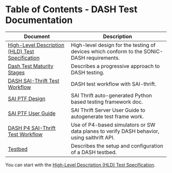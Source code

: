 # Table of Contents - DASH Test Documentation

| Document | Description |
|----------|-------------|
| [High-Level Description (HLD) Test Specification](dash-test-HLD.md) | High-level design for the testing of devices which conform to the SONiC-DASH requirements.|  
| [Dash Test Maturity Stages](dash-test-maturity-stages.md) | Describes a progressive approach to DASH testing.|  
| [DASH SAI-Thrift Test Workflow](dash-test-workflow-saithrift.md) | DASH test workflow with SAI-thrift. |
| [SAI PTF Design](https://github.com/reshmaintel/SAI/blob/dash-ptf/doc/SAI-Proposal-SAI-PTF.md) | SAI Thrift auto-generated Python based testing framework doc. |
| [SAI PTF User Guide](https://github.com/opencomputeproject/SAI/blob/master/ptf/SAI_PTF_user-guide.md) | SAI Thrift Server User Guide to autogenerate test frame work. |
| [DASH P4 SAI-Thrift Test Workflow](dash-test-workflow-p4-saithrift.md) | Use of P4-based simulators or SW data planes to verify DASH behavior, using saithrift API. |
| [Testbed](testbed/README.md) | Describes the setup and configuration of a DASH testbed.|  


You can start with the [High-Level Description (HLD) Test Specification](dash-test-HLD.md). 
